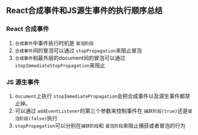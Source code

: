## React合成事件和JS源生事件的执行顺序总结

### React 合成事件

1. `合成事件`中事件执行时机是 `冒泡阶段`
2. `合成事件`间的冒泡可以通过 `stopPropagation`来阻止冒泡
3. `合成事件`和最外层的document间的冒泡可以通过 `stopImmediateStopPropagation`来阻止




### JS 源生事件

1. `document`上执行 `stopImmediatePropagation`会把合成事件以及源生事件都禁止掉。
2. 可以通过 `addEventListener`的第三个参数来控制事件在 `捕获阶段(true)`还是`冒泡阶段(false)`执行
3. `stopPropagation`可以分别在`捕获阶段`和 `冒泡阶段`来阻止捕获或者冒泡的行为